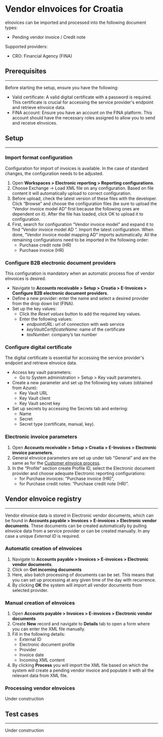 # Vendor eInvoices for Croatia

eInovices can be imported and processed into the following document types: 
- Pending vendor invoice / Credit note

Supported providers: 
- CRO: Financial Agency (FINA)

## **Prerequisites**
---
Before starting the setup, ensure you have the following:
- Valid certificate: A valid digital certificate with a password is required. This certificate is crucial for accessing the service provider's endpoint and retrieve eInvoice data.
- FINA account: Ensure you have an account on the FINA platform. This account should have the necessary roles assigned to allow you to send and receive eInvoices.


## **Setup**
---

### **Import format configuration**
Configuration for import of invoices is available. In the case of standard changes, the configuration needs to be adjusted.
1.	Open **Workspaces > Electronic reporting > Reporting configurations**.
2.	Choose Exchange -> Load XML file on any configuration. Based on file content it will automatically upload to correct configuration.
3.	Before upload, check the latest version of these files with the developer. Click “Browse” and choose the configuration files (be sure to upload the “Vendor invoice model AD“ first because the following ones are dependent on it). After the file has loaded, click OK to upload it to configuration.
4.	First, search for configuration “Vendor invoice model” and expand it to find “Vendor invoice model AD “. Import the latest configuration. When done, “Vendor invoice model mapping AD” imports automatically. All the remaining configurations need to be imported in the following order:
    -  Purchase credit note (HR)
    - Purchase invoice (HR)


### **Configure B2B electronic document providers**
This configuration is mandatory when an automatic process floe of vendor eInvoices is desired.

- Navigate to **Accounts receivable > Setup > Croatia > E-Invoices > Configure B2B electronic document providers**.
- Define a new provider: enter the name and select a desired provider from the drop down list (FINA).
- Set up the key values:
    - Click the _Reset values_ button to add the required key values.
    - Enter the following values:
      - _endpointURL_: url of connection with web service
      - _keyVaultCertificateName_: name of the certificate
      - _taxNumber_: company’s tax number

### **Configure digital certificate**
The digital certificate is essential for accessing the service provider's endpoint and retrieve eInvoice data.
- Access key vault parameters:
  - Go to System administration > Setup > Key vault parameters.
- Create a new parameter and set up the following key values (obtained from Azure):
  - Key Vault URL
  - Key Vault client
  - Key Vault secret key
- Set up secrets by accessing the Secrets tab and entering:
  - Name 
  - Secret 
  - Secret type (certificate, manual, key).

### **Electronic invoice parameters**
1. Open **Accounts receivable > Setup > Croatia > E-Invoices > Electronic invoice parameters**.
2. General eInvoice parameters are set up under tab “General” and are the same as for the [Customer eInvoice process](/Help/Core-Localization/eInvoice/eInvoice-for-Croatia/Customer-eInvoices-for-Croatia).
3. In the “Profile” section create Profile ID, select the Electronic document provider and choose adequate Electronic reporting configurations: 
   - for Purchase invoices: “Purchase invoice (HR)”,
   - for Purchase credit notes: “Purchase credit note (HR)”.


## **Vendor eInvoice registry**
---
Vendor eInvoice data is stored in Electronic vendor documents, which can be found in **Accounts payable > Invoices > E-invoices > Electronic vendor documents**. These documents can be created automatically by pulling eInvoice data from a service provider or can be created manually. In any case a unique _External ID_ is required.


### **Automatic creation of eInvoices**

1. Navigate to **Accounts payable > Invoices > E-invoices > Electronic vendor documents**.
2. Click on **Get incoming documents**
3. Here, also batch processing of documents can be set. This means that you can set up processing at any given time of the day with recurrence. 
4. By clicking **OK** the system will import all vendor documents from selected provider.

### **Manual creation of eInvoices**
1. Open **Accounts payable > Invoices > E-invoices > Electronic vendor documents**
2. Create **New** record and navigate to **Details** tab to open a form where you can enter the XML file manually.
3. Fill in the following details:
   - External ID
   - Electronic document profile
   - Provider
   - Invoice date
   - Incoming XML content
4. By clicking **Process** you will import the XML file based on which the system will create a pending vendor invoice and populate it with all the relevant data from XML file.

### **Processing vendor eInvoices**
Under construction


## **Test cases**
---
Under construction